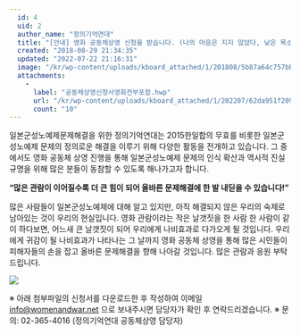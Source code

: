 ```yaml
---
  id: 4
  uid: 2
  author_name: "정의기억연대"
  title: "[안내] 영화 공동체상영 신청을 받습니다. (나의 마음은 지지 않았다, 낮은 목소리, 어폴로지)"
  created: "2018-08-29 21:34:35"
  updated: "2022-07-22 21:16:31"
  image: "/kr/wp-content/uploads/kboard_attached/1/201808/5b87a64c757bb7610509.png"
  attachments: 
    - 
      label: "공동체상영신청서영화전부포함.hwp"
      url: "/kr/wp-content/uploads/kboard_attached/1/202207/62da951f209324624501.hwp"
      count: "10"
---
```

일본군성노예제문제해결을 위한 정의기억연대는 2015한일합의 무효를 비롯한 일본군성노예제 문제의 정의로운 해결을 이루기 위해 다양한 활동을 전개하고 있습니다. 그 중에서도 영화 공동체 상영 진행을 통해 일본군성노예제 문제의 인식 확산과 역사적 진실규명을 위해 많은 분들이 동참할 수 있도록 해나가고자 합니다.

**“많은 관람이 이어질수록 더 큰 힘이 되어 올바른 문제해결에 한 발 내딛을 수 있습니다!”**

많은 사람들이 일본군성노예제에 대해 알고 있지만, 아직 해결되지 않은 우리의 숙제로 남아있는 것이 우리의 현실입니다. 영화 관람이라는 작은 날갯짓을 한 사람 한 사람이 같이 하다보면, 어느새 큰 날갯짓이 되어 우리에게 나비효과로 다가오게 될 것입니다. 우리에게 귀감이 될 나비효과가 나타나는 그 날까지 영화 공동체 상영을 통해 많은 시민들이 피해자들의 손을 잡고 올바른 문제해결을 향해 나아갈 것입니다. 많은 관람과 응원 부탁드립니다.

![](/kr/wp-content/uploads/kboard_attached/1/201808/5b87a64c757bb7610509.png)

※ 아래 첨부파일의 신청서를 다운로드한 후 작성하여 이메일 info@womenandwar.net 으로 보내주시면 담당자가 확인 후 연락드리겠습니다.
※ 문의: 02-365-4016 (정의기억연대 공동체상영 담당자)